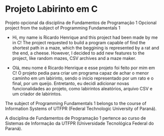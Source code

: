 # Projeto Labirinto em C

Projeto opcional da disciplina de Fundamentos de Programação 1
Opcional project from the subject of Programming Fundamentals 1

- Hi, my name is Ricardo Henrique and this project had been made by me in C! The project requested to build a program capable of find the shortest path in a maze, which the beggining is represented by a rat and the end, a cheese. However, I decided to add new features to the project, like random mazes, CSV archives and a maze maker. 

- Olá, meu nome é Ricardo Henrique e esse projeto foi feito por mim em C! O projeto pedia para criar um programa capaz de achar o menor caminho em um labirinto, sendo o início representado por um rato e o final, por um queijo. Entretanto, eu decidi adicionar novas funcionalidades ao projeto, como labirintos aleatórios, arquivo CSV e um criador de labirintos.

The subject of Programming Fundamentals 1 belongs to the course of Information Systems of UTFPR (Federal Technologic University of Paraná).

A disciplina de Fundamentos de Programação 1 pertence ao curso de Sistemas de Informação da UTFPR (Universidade Tecnológica Federal do Paraná).
